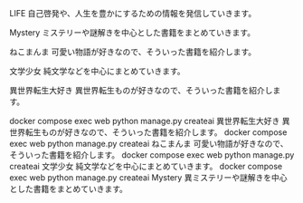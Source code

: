 
LIFE
自己啓発や、人生を豊かにするための情報を発信していきます。

Mystery
ミステリーや謎解きを中心とした書籍をまとめていきます。

ねこまんま
可愛い物語が好きなので、そういった書籍を紹介します。

文学少女
純文学などを中心にまとめていきます。

異世界転生大好き
異世界転生ものが好きなので、そういった書籍を紹介します。





docker compose exec web python manage.py createai 異世界転生大好き 異世界転生ものが好きなので、そういった書籍を紹介します。
docker compose exec web python manage.py createai ねこまんま 可愛い物語が好きなので、そういった書籍を紹介します。
docker compose exec web python manage.py createai 文学少女 純文学などを中心にまとめていきます。
docker compose exec web python manage.py createai Mystery 異ミステリーや謎解きを中心とした書籍をまとめていきます。